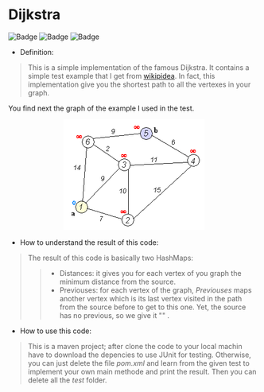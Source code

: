# Dijkstra

![Badge](https://img.shields.io/badge/Learning-Tutorial-green) ![Badge](https://img.shields.io/badge/JUnit-4.11-brightgreen) ![Badge](https://img.shields.io/badge/JDK-11-brightgreen)

+ Definition:

> This is a simple implementation of the famous Dijkstra. It contains a simple test example that I get from [wikipidea](https://en.wikipedia.org/wiki/Dijkstra%27s_algorithm). In fact, this implementation give you the shortest path to all the vertexes in your graph.

You find next the graph of the example I used in the test.

<p align="center">
  <img src="Dijkstra_Animation.gif">
</p>

+ How to understand the result of this code:

> The result of this code is basically two HashMaps:
>> + Distances: it gives you for each vertex of you graph the minimum distance from the source.
>>+ Previouses: for each vertex of the graph, *Previouses* maps another vertex which is its last vertex visited in the path from the source before to get to this one. Yet, the source has no previous, so we give it "" .

+ How to use this code:

> This is a maven project; after clone the code to your local machin have to download the depencies to use JUnit for testing. Otherwise, you can just delete the file *pom.xml* and learn from the given test to implement your own main methode and print the result. Then you can delete all the *test* folder.
